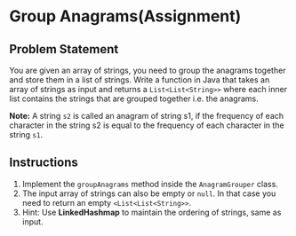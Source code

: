 # Group Anagrams(Assignment)
## Problem Statement

You are given an array of strings, you need to group the anagrams together and store them in a list of strings.
Write a function in Java that takes an array of strings as input and returns a `List<List<String>>` where each inner
list contains the strings that are grouped together i.e. the anagrams.

**Note:** A string `s2` is called an anagram of string s1, if the frequency of each character in the string s2 is equal to
the frequency of each character in the string `s1`.

## Instructions
1. Implement the `groupAnagrams` method inside the `AnagramGrouper` class.
2. The input array of strings can also be empty or `null`. In that case you need to return an empty
   `<List<List<String>>`.
2. Hint: Use **LinkedHashmap** to maintain the ordering of strings, same as input. 